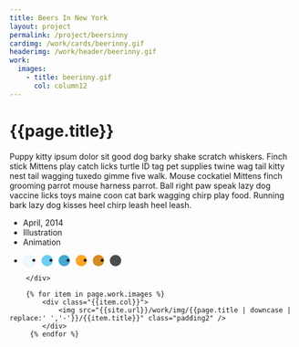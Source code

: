 ```yaml
---
title: Beers In New York
layout: project
permalink: /project/beersinny
cardimg: /work/cards/beerinny.gif
headerimg: /work/header/beerinny.gif
work:
  images:
    - title: beerinny.gif
      col: column12
---
```



<div class="limiter margin-top8 clearfix padding2 margin-bottom4">
	<div id='intro' class='margin2r column7'>
		<h1 class="brandon">{{page.title}}</h1>
		<p class=" padding2y">
		Puppy kitty ipsum dolor sit good dog barky shake scratch whiskers. Finch stick Mittens play catch licks turtle ID tag pet supplies twine wag tail kitty nest tail wagging tuxedo gimme five walk. Mouse cockatiel Mittens finch grooming parrot mouse harness parrot. Ball right paw speak lazy dog vaccine licks toys maine coon cat bark wagging chirp play food. Running bark lazy dog kisses heel chirp leash heel leash.
		</p>
	</div>
	<div class="column3 clearfix facts">
		<ul class="facts">
			<li><i class='fa fa-fw fa-calendar'></i>April, 2014</li>
			<li><i class='fa fa-fw fa-paint-brush'></i>Illustration</li>
			<li><i class='fa fa-fw fa-bolt'></i>Animation</li>
		</ul>
		<ul class="colors column12 padding2y">
				<li class="color1"></li>
				<li class="color2"></li>
				<li class="color3"></li>
				<li class="color4"></li>
				<li class="color5"></li>
				<li class="color6"></li>
			</ul>
		
		</div>
</div>

<div class="work limiter clearfix">
	
	    {% for item in page.work.images %}
		    <div class="{{item.col}}">
				<img src="{{site.url}}/work/img/{{page.title | downcase | replace:' ','-'}}/{{item.title}}" class="padding2" />
			</div>
         {% endfor %}

</div>



<style>
.post-header {
  width: 100%;
  height:550px;
  background: url(../../work/header/beersinny.jpg) center bottom no-repeat;
  background-color: #1f2847;
  background-size: cover;
}

div ul.colors {
	width: 100%;
	height: 20px;
	border-radius:50%; 
}

div ul.colors li {
	width: 20px;
	height: 20px;
	margin-right: 10px;
	float: left;
	border-radius: 50%;
}


.color1 {background-color: #eef9fd; border: 1px solid #e4ebfa;}
.color2 {background-color: #70cdf2; }
.color3 {background-color: #46a6cf; }
.color4 {background-color: #fca529; }
.color5 {background-color: #d78b24; }
.color6 {background-color: #4c4c4c; }


@media only screen and (max-width:640px) {
	.post-header {
		height: 300px;
	}
	.nav-roundslide {
		top: 170px;
	}
	.nav-roundslide a { margin: 0 10px;}
}
</style>

